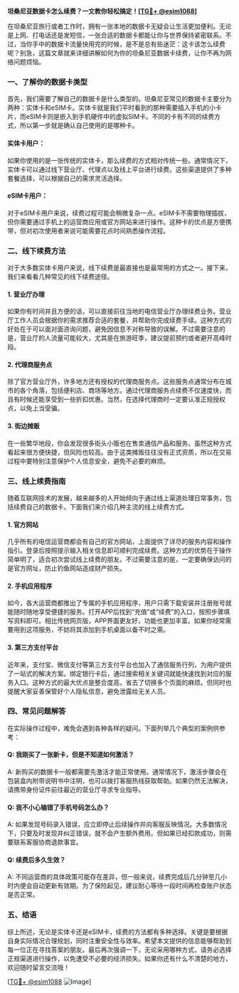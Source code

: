 **坦桑尼亚数据卡怎么续费？一文教你轻松搞定！[[TG💪+ @esim1088](https://t.me/s/esim1088)]**

在坦桑尼亚旅行或者工作时，拥有一张本地的数据卡无疑会让生活更加便利。无论是上网、打电话还是发短信，一张合适的数据卡都能让你与世界保持紧密联系。不过，当你手中的数据卡流量快用完的时候，是不是总有些迷茫：这卡该怎么续费呢？别急，这篇文章就来详细讲解如何为你的坦桑尼亚数据卡续费，让你不再为网络问题烦恼。

### 一、了解你的数据卡类型

首先，我们需要了解自己的数据卡是什么类型的。坦桑尼亚常见的数据卡主要分为两种：实体卡和eSIM卡。实体卡就是我们平时看到的那种需要插入手机的小卡片，而eSIM卡则是嵌入到手机硬件中的虚拟SIM卡。不同的卡有不同的续费方式，所以第一步就是确认自己使用的是哪种卡。

#### 实体卡用户：
如果你使用的是一张传统的实体卡，那么续费的方式相对传统一些。通常情况下，实体卡可以通过线下营业厅、代理点以及线上平台进行续费。这些渠道提供了多种套餐选择，可以根据自己的需求灵活选择。

#### eSIM卡用户：
对于eSIM卡用户来说，续费过程可能会稍微复杂一点。eSIM卡不需要物理插拔，但你需要通过手机上的运营商应用或官方网站来进行操作。这种卡的优点是方便携带，但对初次使用者来说可能需要花点时间熟悉操作流程。

### 二、线下续费方法

对于大多数实体卡用户来说，线下续费是最直接也是最常用的方式之一。接下来，我们来看看几种常见的线下续费途径。

#### 1. 营业厅办理
如果你有时间并且方便的话，可以直接前往当地的电信营业厅办理续费业务。营业厅工作人员会根据你的需求推荐合适的套餐，并帮助你完成续费手续。这种方式的好处在于可以面对面咨询问题，避免因信息不对称导致的误解。不过需要注意的是，营业厅的人流量可能较大，尤其是在旅游旺季，建议提前预约或者避开高峰时段。

#### 2. 代理商服务点
除了官方营业厅外，许多地方还有授权的代理商服务点。这些服务点通常分布在城市的各个角落，包括便利店、商场等地方。通过代理商服务点续费不仅速度快，而且有时候还能享受到一些折扣优惠。当然，在选择代理商时一定要认准正规授权点，以免上当受骗。

#### 3. 街边摊贩
在一些繁华地段，你会发现很多街头小贩也在售卖通信产品和服务。虽然这种方式看起来很方便快捷，但风险也较高。由于这类摊贩往往没有正式资质，所以在交易过程中要特别注意保护个人信息安全，避免不必要的麻烦。

### 三、线上续费指南

随着互联网技术的发展，越来越多的人开始倾向于通过线上渠道处理日常事务，包括续费自己的数据卡。下面我们来介绍几种主流的线上续费方式。

#### 1. 官方网站
几乎所有的电信运营商都会有自己的官方网站，上面提供了详尽的服务内容和操作指引。登录后按照提示输入相关信息即可顺利完成续费。这种方式的优势在于操作简单明了，适合初次尝试线上续费的朋友。不过需要注意的是，一定要确保访问的是官方网址，防止钓鱼网站造成财产损失。

#### 2. 手机应用程序
如今，各大运营商都推出了专属的手机应用程序，用户只需下载安装并注册账号就能随时随地享受便捷的服务。打开APP后找到“充值”或“续费”的入口，按照步骤填写资料即可。相比传统网页版，APP界面更友好，功能也更加丰富。如果你经常需要用到这项服务，不妨将其添加到手机桌面以备不时之需。

#### 3. 第三方支付平台
近年来，支付宝、微信支付等第三方支付平台也加入了通信服务行列，为用户提供了一站式的解决方案。绑定银行卡后，通过搜索相关关键词就能快速找到对应的服务入口。这种方式的最大优点是整合度高，省去了切换多个页面的麻烦。但同时也提醒大家妥善保管好个人隐私信息，避免泄露给无关人员。

### 四、常见问题解答

在实际操作过程中，难免会遇到各种各样的疑问。下面列举几个典型的案例供参考：

#### Q: 我刚买了一张新卡，但是不知道如何激活？
A: 新购买的数据卡一般都需要先激活才能正常使用。通常情况下，激活步骤会在包装盒内附带说明书中注明，也可以拨打客服热线获取帮助。如果仍然无法解决，请携带身份证件前往最近的营业厅寻求专业指导。

#### Q: 我不小心输错了手机号码怎么办？
A: 如果发现号码录入错误，应立即停止后续操作并向客服反映情况。大多数情况下，只要及时发现并纠正错误，就不会产生额外费用。但如果已经扣款成功，则需要联系客服协商退款事宜。

#### Q: 续费后多久生效？
A: 不同运营商的具体政策可能存在差异，但一般来说，续费完成后几分钟至几小时内便会自动更新有效期。为了保险起见，建议耐心等待一段时间再检查账户状态是否正常。

### 五、结语

综上所述，无论是实体卡还是eSIM卡，续费的方法都有多种选择。关键是要根据自身实际情况合理规划，同时注重安全性与效率。希望本文提供的信息能够帮助到每一位正在寻找答案的朋友。最后再次强调一下，无论采用哪种方式，请务必选择正规渠道进行操作，以免遭受不必要的经济损失。如果你还有什么不清楚的地方，欢迎随时留言交流哦！

[[TG💪+ @esim1088](https://t.me/s/esim1088) ![Image](https://i.postimg.cc/4NQfJmqS/Snipaste-2025-05-13-00-14-12.png)]